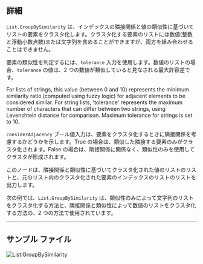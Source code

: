 ## 詳細
`List.GroupBySimilarity` は、インデックスの隣接関係と値の類似性に基づいてリストの要素をクラスタ化します。クラスタ化する要素のリストには数値(整数と浮動小数点数)または文字列を含めることができますが、両方を組み合わせることはできません。

要素の類似性を判定するには、`tolerance` 入力を使用します。数値のリストの場合、`tolerance` の値は、2 つの数値が類似していると見なされる最大許容差です。

For lists of strings, this value (between 0 and 10) represents the minimum similarity ratio (computed using fuzzy logic) for adjacent elements to be considered similar. For string lists, 'tolerance' represents the maximum number of characters that can differ between two strings, using Levenshtein distance for comparison. Maximum tolerance for strings is set to 10.

`considerAdjacency` ブール値入力は、要素をクラスタ化するときに隣接関係を考慮するかどうかを示します。True の場合は、類似した隣接する要素のみがクラスタ化されます。False の場合は、隣接関係に関係なく、類似性のみを使用してクラスタが形成されます。

このノードは、隣接関係と類似性に基づいてクラスタ化された値のリストのリストと、元のリスト内のクラスタ化された要素のインデックスのリストのリストを出力します。

次の例では、`List.GroupBySimilarity` は、類似性のみによって文字列のリストをクラスタ化する方法と、隣接関係と類似性によって数値のリストをクラスタ化する方法の、2 つの方法で使用されています。
___
## サンプル ファイル

![List.GroupBySimilarity](./DSCore.List.GroupBySimilarity_img.jpg)
